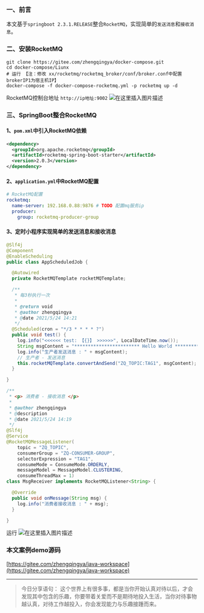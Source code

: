 ﻿### 一、前言

本文基于`springboot 2.3.1.RELEASE`整合`RocketMQ`，实现简单的`发送消息`和`接收消息`。

### 二、安装RocketMQ

```shell
git clone https://gitee.com/zhengqingya/docker-compose.git
cd docker-compose/Liunx
# 运行 【注：修改 xx/rocketmq/rocketmq_broker/conf/broker.conf中配置brokerIP1为宿主机IP】
docker-compose -f docker-compose-rocketmq.yml -p rocketmq up -d
```

RocketMQ控制台地址 `http://ip地址:9002`
![在这里插入图片描述](https://img-blog.csdnimg.cn/2021052417202957.png?x-oss-process=image/watermark,type_ZmFuZ3poZW5naGVpdGk,shadow_10,text_aHR0cHM6Ly9ibG9nLmNzZG4ubmV0L3FxXzM4MjI1NTU4,size_16,color_FFFFFF,t_70)

### 三、SpringBoot整合RocketMQ

#### 1、`pom.xml`中引入RocketMQ依赖

```xml
<dependency>
  <groupId>org.apache.rocketmq</groupId>
  <artifactId>rocketmq-spring-boot-starter</artifactId>
  <version>2.0.3</version>
</dependency>
```

#### 2、`application.yml`中RocketMQ配置

```yml
# RocketMQ配置
rocketmq:
  name-server: 192.168.0.88:9876 # TODO 配置mq服务ip
  producer:
    group: rocketmq-producer-group
```

#### 3、定时小程序实现简单的发送消息和接收消息

```java
@Slf4j
@Component
@EnableScheduling
public class AppScheduledJob {

  @Autowired
  private RocketMQTemplate rocketMQTemplate;

  /**
   * 每3秒执行一次
   *
   * @return void
   * @author zhengqingya
   * @date 2021/5/24 14:21
   */
  @Scheduled(cron = "*/3 * * * * ?")
  public void test() {
    log.info("<<<<<< test: 【{}】 >>>>>>", LocalDateTime.now());
    String msgContent = "************************ Hello World ************************";
    log.info("生产者发送消息 : " + msgContent);
    // 生产者 - 发送消息
    this.rocketMQTemplate.convertAndSend("ZQ_TOPIC:TAG1", msgContent);
  }

}

/**
 * <p> 消费者 - 接收消息 </p>
 *
 * @author zhengqingya
 * @description
 * @date 2021/5/24 14:19
 */
@Slf4j
@Service
@RocketMQMessageListener(
    topic = "ZQ_TOPIC",
    consumerGroup = "ZQ-CONSUMER-GROUP",
    selectorExpression = "TAG1",
    consumeMode = ConsumeMode.ORDERLY,
    messageModel = MessageModel.CLUSTERING,
    consumeThreadMax = 1)
class MsgReceiver implements RocketMQListener<String> {

  @Override
  public void onMessage(String msg) {
    log.info("消费者接收消息 : " + msg);
  }

}
```

运行
![在这里插入图片描述](https://img-blog.csdnimg.cn/2021052417281353.png?x-oss-process=image/watermark,type_ZmFuZ3poZW5naGVpdGk,shadow_10,text_aHR0cHM6Ly9ibG9nLmNzZG4ubmV0L3FxXzM4MjI1NTU4,size_16,color_FFFFFF,t_70)


### 本文案例demo源码

[https://gitee.com/zhengqingya/java-workspace](https://gitee.com/zhengqingya/java-workspace)

---

> 今日分享语句：
> 这个世界上有很多事，都是当你开始认真对待以后，才会发现其中包含的乐趣，你要带着关爱而不是期待地投入生活，当你对待事物越认真，对待工作越投入，你会发现能力与乐趣接踵而来。
